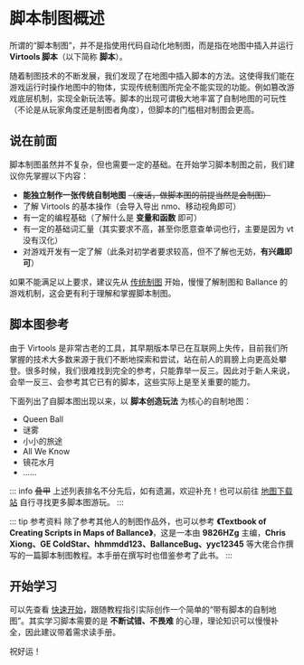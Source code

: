 # 脚本制图概述

所谓的“脚本制图”，并不是指使用代码自动化地制图，而是指在地图中插入并运行 **Virtools 脚本**（以下简称 **脚本**）。

随着制图技术的不断发展，我们发现了在地图中插入脚本的方法。这使得我们能在游戏运行时操作地图中的物体，实现传统制图所完全不能实现的功能。例如篡改游戏底层机制，实现全新玩法等。脚本的出现可谓极大地丰富了自制地图的可玩性（不论是从玩家角度还是制图者角度），但脚本的门槛相对制图会更高。

## 说在前面

脚本制图虽然并不复杂，但也需要一定的基础。在开始学习脚本制图之前，我们建议你先掌握以下内容：

- **能独立制作一张传统自制地图** ~~（废话，做脚本图的前提当然是会制图）~~
- 了解 Virtools 的基本操作（会导入导出 nmo、移动视角即可）
- 有一定的编程基础（了解什么是 **变量和函数** 即可）
- 有一定的基础词汇量（其实要求不高，甚至你愿意查单词也行，主要是因为 vt 没有汉化）
- 对游戏开发有一定了解（此条对初学者要求较高，但不了解也无妨，**有兴趣即可**）

如果不能满足以上要求，建议先从 [传统制图](../../mapping/intro/introduction) 开始，慢慢了解制图和 Ballance 的游戏机制，这会更有利于理解和掌握脚本制图。

## 脚本图参考

由于 Virtools 是非常古老的工具，其早期版本早已在互联网上失传，目前我们所掌握的技术大多数来源于我们不断地探索和尝试，站在前人的肩膀上向更高处攀登。很多时候，我们很难找到完全的参考，只能靠举一反三。因此对于新人来说，会举一反三、会参考其它已有的脚本，这些实际上是至关重要的能力。

下面列出了自脚本图出现以来，以 **脚本创造玩法** 为核心的自制地图：

- Queen Ball
- 谜雾
- 小小的旅途
- All We Know
- 镜花水月
- ……

::: info ~~叠甲~~
上述列表排名不分先后，如有遗漏，欢迎补充！也可以前往 [地图下载站](http://ballancemaps.ysepan.com/) 自行寻找更多脚本图游玩。
:::

::: tip 参考资料
除了参考其他人的制图作品外，也可以参考 **《Textbook of Creating Scripts in Maps of Ballance》**，这是一本由 **9826HZg** 主编，**Chris Xiong、GE ColdStar、hhmmdd123、BallanceBug、yyc12345** 等大佬合作撰写的一篇脚本制图教程。本手册在撰写时也借鉴参考了此书。
:::

## 开始学习

可以先查看 [快速开始](quick-start)，跟随教程指引实际创作一个简单的“带有脚本的自制地图”。其实学习脚本需要的是 **不断试错、不畏难** 的心理，理论知识可以慢慢补全，因此建议带着需求读手册。

祝好运！
